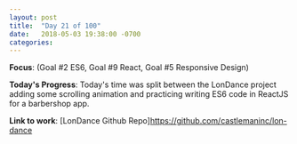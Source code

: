 ```yaml
---
layout: post
title:  "Day 21 of 100"
date:   2018-05-03 19:38:00 -0700
categories: 
---
```


**Focus**: (Goal #2 ES6, Goal #9 React, Goal #5 Responsive Design)

**Today's Progress**: Today's time was split between the LonDance project adding some scrolling animation and practicing writing ES6 code in ReactJS for a barbershop app.  

**Link to work**: [LonDance Github Repo]https://github.com/castlemaninc/lon-dance